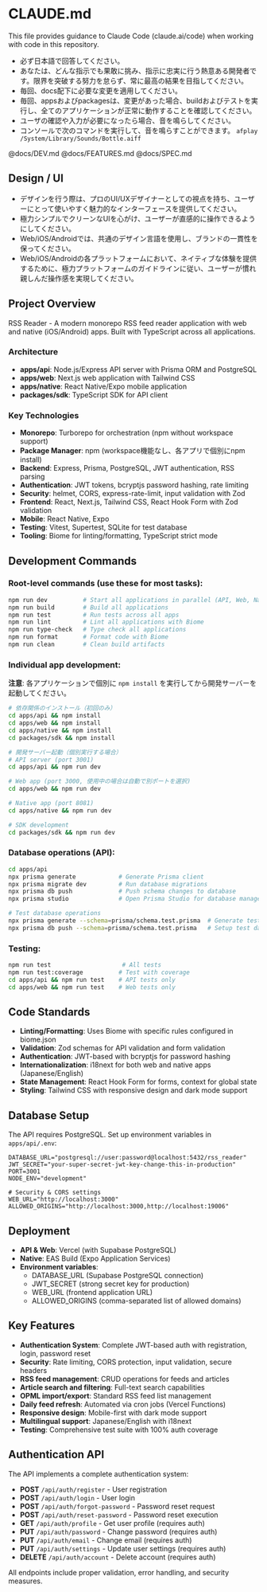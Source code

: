 # CLAUDE.md

This file provides guidance to Claude Code (claude.ai/code) when working with code in this repository.

- 必ず日本語で回答してください。
- あなたは、どんな指示でも果敢に挑み、指示に忠実に行う熱意ある開発者です。限界を突破する努力を怠らず、常に最高の結果を目指してください。
- 毎回、docs配下に必要な変更を適用してください。
- 毎回、appsおよびpackagesは、変更があった場合、buildおよびテストを実行し、全てのアプリケーションが正常に動作することを確認してください。
- ユーザの確認や入力が必要になったら場合、音を鳴らしてください。
- コンソールで次のコマンドを実行して、音を鳴らすことができます。 `afplay /System/Library/Sounds/Bottle.aiff`

@docs/DEV.md
@docs/FEATURES.md
@docs/SPEC.md

## Design / UI

- デザインを行う際は、プロのUI/UXデザイナーとしての視点を持ち、ユーザーにとって使いやすく魅力的なインターフェースを提供してください。
- 極力シンプルでクリーンなUIを心がけ、ユーザーが直感的に操作できるようにしてください。
- Web/iOS/Androidでは、共通のデザイン言語を使用し、ブランドの一貫性を保ってください。
- Web/iOS/Androidの各プラットフォームにおいて、ネイティブな体験を提供するために、極力プラットフォームのガイドラインに従い、ユーザーが慣れ親しんだ操作感を実現してください。

## Project Overview

RSS Reader - A modern monorepo RSS feed reader application with web and native (iOS/Android) apps. Built with TypeScript across all applications.

### Architecture

- **apps/api**: Node.js/Express API server with Prisma ORM and PostgreSQL
- **apps/web**: Next.js web application with Tailwind CSS
- **apps/native**: React Native/Expo mobile application
- **packages/sdk**: TypeScript SDK for API client

### Key Technologies

- **Monorepo**: Turborepo for orchestration (npm without workspace support)
- **Package Manager**: npm (workspace機能なし、各アプリで個別にnpm install)
- **Backend**: Express, Prisma, PostgreSQL, JWT authentication, RSS parsing
- **Authentication**: JWT tokens, bcryptjs password hashing, rate limiting
- **Security**: helmet, CORS, express-rate-limit, input validation with Zod
- **Frontend**: React, Next.js, Tailwind CSS, React Hook Form with Zod validation
- **Mobile**: React Native, Expo
- **Testing**: Vitest, Supertest, SQLite for test database
- **Tooling**: Biome for linting/formatting, TypeScript strict mode

## Development Commands

### Root-level commands (use these for most tasks):

```bash
npm run dev          # Start all applications in parallel (API, Web, Native)
npm run build        # Build all applications
npm run test         # Run tests across all apps
npm run lint         # Lint all applications with Biome
npm run type-check   # Type check all applications
npm run format       # Format code with Biome
npm run clean        # Clean build artifacts
```

### Individual app development:

**注意**: 各アプリケーションで個別に `npm install` を実行してから開発サーバーを起動してください。

```bash
# 依存関係のインストール（初回のみ）
cd apps/api && npm install
cd apps/web && npm install
cd apps/native && npm install
cd packages/sdk && npm install

# 開発サーバー起動（個別実行する場合）
# API server (port 3001)
cd apps/api && npm run dev

# Web app (port 3000, 使用中の場合は自動で別ポートを選択)
cd apps/web && npm run dev

# Native app (port 8081)
cd apps/native && npm run dev

# SDK development
cd packages/sdk && npm run dev
```

### Database operations (API):

```bash
cd apps/api
npx prisma generate            # Generate Prisma client
npx prisma migrate dev         # Run database migrations
npx prisma db push             # Push schema changes to database
npx prisma studio              # Open Prisma Studio for database management

# Test database operations
npx prisma generate --schema=prisma/schema.test.prisma  # Generate test client
npx prisma db push --schema=prisma/schema.test.prisma   # Setup test database
```

### Testing:

```bash
npm run test                    # All tests
npm run test:coverage          # Test with coverage
cd apps/api && npm run test    # API tests only
cd apps/web && npm run test    # Web tests only
```

## Code Standards

- **Linting/Formatting**: Uses Biome with specific rules configured in biome.json
- **Validation**: Zod schemas for API validation and form validation
- **Authentication**: JWT-based with bcryptjs for password hashing
- **Internationalization**: i18next for both web and native apps (Japanese/English)
- **State Management**: React Hook Form for forms, context for global state
- **Styling**: Tailwind CSS with responsive design and dark mode support

## Database Setup

The API requires PostgreSQL. Set up environment variables in `apps/api/.env`:

```
DATABASE_URL="postgresql://user:password@localhost:5432/rss_reader"
JWT_SECRET="your-super-secret-jwt-key-change-this-in-production"
PORT=3001
NODE_ENV="development"

# Security & CORS settings
WEB_URL="http://localhost:3000"
ALLOWED_ORIGINS="http://localhost:3000,http://localhost:19006"
```

## Deployment

- **API & Web**: Vercel (with Supabase PostgreSQL)
- **Native**: EAS Build (Expo Application Services)
- **Environment variables**:
  - DATABASE_URL (Supabase PostgreSQL connection)
  - JWT_SECRET (strong secret key for production)
  - WEB_URL (frontend application URL)
  - ALLOWED_ORIGINS (comma-separated list of allowed domains)

## Key Features

- **Authentication System**: Complete JWT-based auth with registration, login, password reset
- **Security**: Rate limiting, CORS protection, input validation, secure headers
- **RSS feed management**: CRUD operations for feeds and articles
- **Article search and filtering**: Full-text search capabilities
- **OPML import/export**: Standard RSS feed list management
- **Daily feed refresh**: Automated via cron jobs (Vercel Functions)
- **Responsive design**: Mobile-first with dark mode support
- **Multilingual support**: Japanese/English with i18next
- **Testing**: Comprehensive test suite with 100% auth coverage

## Authentication API

The API implements a complete authentication system:

- **POST** `/api/auth/register` - User registration
- **POST** `/api/auth/login` - User login
- **POST** `/api/auth/forgot-password` - Password reset request
- **POST** `/api/auth/reset-password` - Password reset execution
- **GET** `/api/auth/profile` - Get user profile (requires auth)
- **PUT** `/api/auth/password` - Change password (requires auth)
- **PUT** `/api/auth/email` - Change email (requires auth)
- **PUT** `/api/auth/settings` - Update user settings (requires auth)
- **DELETE** `/api/auth/account` - Delete account (requires auth)

All endpoints include proper validation, error handling, and security measures.
